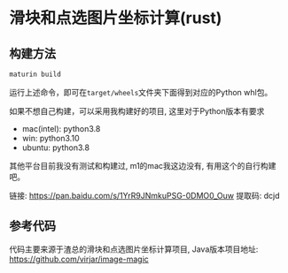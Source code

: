 # 滑块和点选图片坐标计算(rust)

## 构建方法

```sh
maturin build
```

运行上述命令，即可在`target/wheels`文件夹下面得到对应的Python whl包。

如果不想自己构建，可以采用我构建好的项目, 这里对于Python版本有要求

- mac(intel): python3.8
- win: python3.10
- ubuntu: python3.8

其他平台目前我没有测试和构建过, m1的mac我这边没有, 有用这个的自行构建吧。

链接: https://pan.baidu.com/s/1YrR9JNmkuPSG-0DMO0_Ouw 提取码: dcjd

## 参考代码

代码主要来源于渣总的滑块和点选图片坐标计算项目, Java版本项目地址: https://github.com/virjar/image-magic
